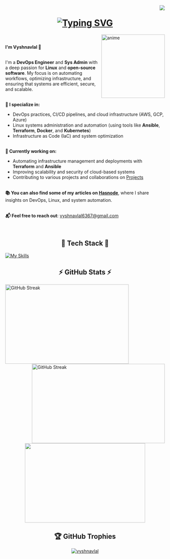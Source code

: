 <img align="right" src="https://visitor-badge.laobi.icu/badge?page_id=vyshnavlal">

<h1 align="center">
<a href="https://git.io/typing-svg"><img src="https://readme-typing-svg.demolab.com?font=Fira+Code&duration=2000&pause=500&center=true&vCenter=true&width=435&lines=Hello;%E0%A4%A8%E0%A4%AE%E0%A4%B8%E0%A5%8D%E0%A4%A4%E0%A5%87;Hola;Bonjour;Ciao;Ol%C3%A1;%E3%81%93%E3%82%93%E3%81%AB%E3%81%A1%E3%81%AF;%EC%95%88%EB%85%95%ED%95%98%EC%84%B8%EC%9A%94;Merhaba" alt="Typing SVG" /></a>
</h1>

<img align="right" alt="anime" width="200" src="./gifs/nichijou-anime-brasil (1).gif">

<br>
<p align="left">
  <strong>I'm Vyshnavlal 👋</strong><br><br>

  I'm a <strong>DevOps Engineer</strong> and <strong>Sys Admin</strong> with a deep passion for <strong>Linux</strong> and <strong>open-source software</strong>. My focus is on automating workflows, optimizing infrastructure, and ensuring that systems are efficient, secure, and scalable.<br><br>

  <strong>🔧 I specialize in:</strong><br>
  - DevOps practices, CI/CD pipelines, and cloud infrastructure (AWS, GCP, Azure)<br>
  - Linux systems administration and automation (using tools like <strong>Ansible</strong>, <strong>Terraform</strong>, <strong>Docker</strong>, and <strong>Kubernetes</strong>)<br>
  - Infrastructure as Code (IaC) and system optimization<br><br>

  <strong>🚀 Currently working on:</strong><br>
  - Automating infrastructure management and deployments with <strong>Terraform</strong> and <strong>Ansible</strong><br>
  - Improving scalability and security of cloud-based systems<br>
  - Contributing to various projects and collaborations on <a href="https://vyshnavlal.xyz/projects">Projects</a><br><br>

  <strong>📚 You can also find some of my articles on <a href="https://hashnode.com/@vyshnavlal">Hasnode</a></strong>, where I share insights on DevOps, Linux, and system automation.<br><br>

  <strong>📬 Feel free to reach out</strong>: <a href="mailto:vyshnavlal6367@gmail.com">vyshnavlal6367@gmail.com</a><br>
</p>

<br>

<h2 align="center">🚀 Tech Stack 🚀</h2>

[![My Skills](https://skillicons.dev/icons?i=linux,aws,bash,docker,git,heroku,py,ansible,arch,atom,elasticsearch,flask,github,githubactions,gitlab,gmail,grafana,jenkins,kubernetes,linkedin,md,mint,mysql,nginx,postman,redhat,terraform,ubuntu,vim,vscode,wordpress)](https://skillicons.dev)

<h2 align="center">⚡ GitHub Stats ⚡</h2>
<p align=center>
  <div align=left>
    <a href="https://github.com/anuraghazra/github-readme-stats"><img width=390 height=250 align="center" src="https://github-readme-stats.vercel.app/api?username=penguinpal25&theme=catppuccin_mocha&include_all_commits=false&count_private=false&hide_border=true&show_icons=true" alt="GitHub Streak" /></a>    
    <a href="https://git.io/streak-stats"><img width=420 height=250 align="right" src="https://streak-stats.demolab.com/?user=penguinpal25&theme=catppuccin-mocha&hide_border=true" alt="GitHub Streak" /></a>
  </div>
  <div align=center>
    <a href="https://github.com/anuraghazra/github-readme-stats"><img width=380 height=250 align="center" src="https://github-readme-stats.vercel.app/api/top-langs/?username=penguinpal25&theme=catppuccin_mocha&hide_border=true&include_all_commits=false&count_private=false&layout=compact" /></a>
  </div>
</p>

<h2 align="center">🏆 GitHub Trophies</h2>
<p align="center"><a href="https://github.com/ryo-ma/github-profile-trophy"><img src="https://github-profile-trophy.vercel.app/?username=penguinpal25&theme=tokyonight&no-frame=false&no-bg=true&margin-w=4" alt="vyshnavlal" /></a></p>

